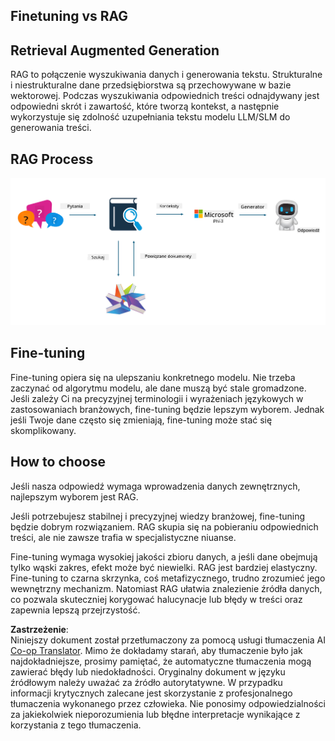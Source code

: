 <!--
CO_OP_TRANSLATOR_METADATA:
{
  "original_hash": "e4e010400c2918557b36bb932a14004c",
  "translation_date": "2025-05-09T22:15:24+00:00",
  "source_file": "md/03.FineTuning/FineTuning_vs_RAG.md",
  "language_code": "pl"
}
-->
## Finetuning vs RAG

## Retrieval Augmented Generation

RAG to połączenie wyszukiwania danych i generowania tekstu. Strukturalne i niestrukturalne dane przedsiębiorstwa są przechowywane w bazie wektorowej. Podczas wyszukiwania odpowiednich treści odnajdywany jest odpowiedni skrót i zawartość, które tworzą kontekst, a następnie wykorzystuje się zdolność uzupełniania tekstu modelu LLM/SLM do generowania treści.

## RAG Process
![FinetuningvsRAG](../../../../translated_images/rag.36e7cb856f120334d577fde60c6a5d7c5eecae255dac387669303d30b4b3efa4.pl.png)

## Fine-tuning
Fine-tuning opiera się na ulepszaniu konkretnego modelu. Nie trzeba zaczynać od algorytmu modelu, ale dane muszą być stale gromadzone. Jeśli zależy Ci na precyzyjnej terminologii i wyrażeniach językowych w zastosowaniach branżowych, fine-tuning będzie lepszym wyborem. Jednak jeśli Twoje dane często się zmieniają, fine-tuning może stać się skomplikowany.

## How to choose
Jeśli nasza odpowiedź wymaga wprowadzenia danych zewnętrznych, najlepszym wyborem jest RAG.

Jeśli potrzebujesz stabilnej i precyzyjnej wiedzy branżowej, fine-tuning będzie dobrym rozwiązaniem. RAG skupia się na pobieraniu odpowiednich treści, ale nie zawsze trafia w specjalistyczne niuanse.

Fine-tuning wymaga wysokiej jakości zbioru danych, a jeśli dane obejmują tylko wąski zakres, efekt może być niewielki. RAG jest bardziej elastyczny.  
Fine-tuning to czarna skrzynka, coś metafizycznego, trudno zrozumieć jego wewnętrzny mechanizm. Natomiast RAG ułatwia znalezienie źródła danych, co pozwala skuteczniej korygować halucynacje lub błędy w treści oraz zapewnia lepszą przejrzystość.

**Zastrzeżenie**:  
Niniejszy dokument został przetłumaczony za pomocą usługi tłumaczenia AI [Co-op Translator](https://github.com/Azure/co-op-translator). Mimo że dokładamy starań, aby tłumaczenie było jak najdokładniejsze, prosimy pamiętać, że automatyczne tłumaczenia mogą zawierać błędy lub niedokładności. Oryginalny dokument w języku źródłowym należy uważać za źródło autorytatywne. W przypadku informacji krytycznych zalecane jest skorzystanie z profesjonalnego tłumaczenia wykonanego przez człowieka. Nie ponosimy odpowiedzialności za jakiekolwiek nieporozumienia lub błędne interpretacje wynikające z korzystania z tego tłumaczenia.